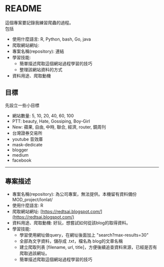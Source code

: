 # README

這個專案要記錄我練習爬蟲的過程。  
包括

- 使用什麼語言: R, Python, bash, Go, java
- 爬取網站網址: 
- 專案名稱(repository): 連結
- 學習技能:
  - 簡單描述爬取這個網站過程學習的技巧
  - 整理該網站資料的方式
- 資料用途、爬取動機

## 目標

先設立一些小目標

- 網站數量: 5, 10, 20, 40, 60, 100
- PTT: beauty, Hate, Gossiping, Boy-Girl
- New: 蘋果, 自由, 中時, 聯合, 經濟, router, 鏡周刊
- 台灣證券交易所
- youtube 音效庫
- mask-dedicate
- blogger
- medium
- facebook

---

## 專案描述

- 專案名稱(repository): 為公司專案，無法提供。本機留有資料備份 MOD_project/lonlat/
- 使用什麼語言: R
- 爬取網站網址: [https://redtsai.blogspot.com/](https://redtsai.blogspot.com/)
- 資料用途、爬取動機: 好玩，想嘗試如何從該blog的取得資料。
- 學習技能:
  - 學習使用網址做query，在網址後面加上 "search?max-results=30"
  - 全部為文字資料，儲存成 .txt，檔名為 blog的文章名稱
  - 建立爬取列表 [filename, url, title]，方便後續追查資料來源，已經是否有爬取過該網址。
  - 簡單描述爬取這個網站過程學習的技巧




